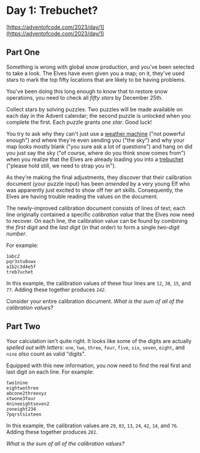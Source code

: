 # Day 1: Trebuchet?

[https://adventofcode.com/2023/day/1](https://adventofcode.com/2023/day/1)

## Part One

Something is wrong with global snow production, and you've been selected to take a look. The Elves have even given you a map; on
it, they've used stars to mark the top fifty locations that are likely to be having problems.

You've been doing this long enough to know that to restore snow operations, you need to check all _fifty stars_ by December 25th.

Collect stars by solving puzzles. Two puzzles will be made available on each day in the Advent calendar; the second puzzle is
unlocked when you complete the first. Each puzzle grants _one star_. Good luck!

You try to ask why they can't just use a [weather machine](https://adventofcode.com/2015/day/1) ("not powerful enough") and where
they're even sending you ("the sky") and why your map looks mostly blank ("you sure ask a lot of questions") and hang on did you
just say the sky ("of course, where do you think snow comes from") when you realize that the Elves are already loading you into a
[trebuchet](https://en.wikipedia.org/wiki/Trebuchet) ("please hold still, we need to strap you in").

As they're making the final adjustments, they discover that their calibration document (your puzzle input) has been _amended_ by a
very young Elf who was apparently just excited to show off her art skills. Consequently, the Elves are having trouble reading the
values on the document.

The newly-improved calibration document consists of lines of text; each line originally contained a specific _calibration value_
that the Elves now need to recover. On each line, the calibration value can be found by combining the _first digit_ and the _last
digit_ (in that order) to form a single _two-digit number_.

For example:

    1abc2
    pqr3stu8vwx
    a1b2c3d4e5f
    treb7uchet

In this example, the calibration values of these four lines are `12`, `38`, `15`, and `77`. Adding these together produces
_`142`_.

Consider your entire calibration document. _What is the sum of all of the calibration values?_

## Part Two

Your calculation isn't quite right. It looks like some of the digits are actually _spelled out with letters_: `one`, `two`,
`three`, `four`, `five`, `six`, `seven`, `eight`, and `nine` _also_ count as valid "digits".

Equipped with this new information, you now need to find the real first and last digit on each line. For example:

    two1nine
    eightwothree
    abcone2threexyz
    xtwone3four
    4nineeightseven2
    zoneight234
    7pqrstsixteen

In this example, the calibration values are `29`, `83`, `13`, `24`, `42`, `14`, and `76`. Adding these together produces _`281`_.

_What is the sum of all of the calibration values?_

